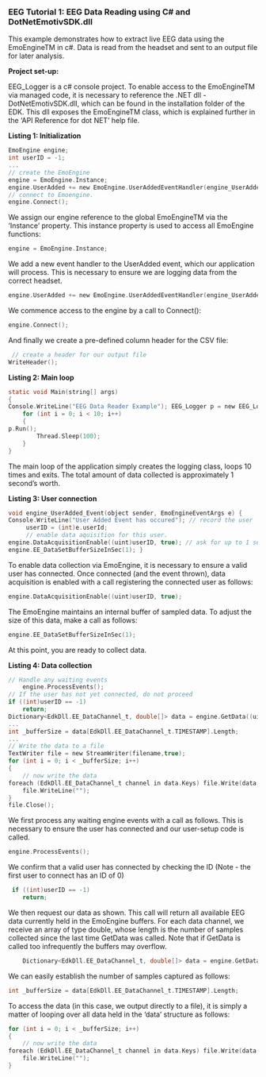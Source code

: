 ### EEG Tutorial 1: EEG Data Reading using C# and DotNetEmotivSDK.dll

This example demonstrates how to extract live EEG data using the EmoEngineTM in c#. Data is read from the headset and sent to an output file for later analysis.

**Project set-up:**

EEG_Logger is a c# console project. To enable access to the EmoEngineTM via managed code, it is necessary to reference the .NET dll - DotNetEmotivSDK.dll, which can be found in the installation folder of the EDK. This dll exposes the EmoEngineTM class, which is explained further in the ‘API Reference for dot NET’ help file.

**Listing 1: Initialization**

```c
EmoEngine engine;int userID = -1;...// create the EmoEngineengine = EmoEngine.Instance;engine.UserAdded += new EmoEngine.UserAddedEventHandler(engine_UserAdded_Event);// connect to Emoengine.engine.Connect();

```

We assign our engine reference to the global EmoEngineTM via the ‘Instance’ property. This instance property is used to access all EmoEngine functions:

```c
engine = EmoEngine.Instance;
```

We add a new event handler to the UserAdded event, which our application will process. This is necessary toensure we are logging data from the correct headset.

```c
engine.UserAdded += new EmoEngine.UserAddedEventHandler(engine_UserAdded_Event);
```

We commence access to the engine by a call to Connect():

```c
engine.Connect();
```

And finally we create a pre-defined column header for the CSV file:

```c
 // create a header for our output fileWriteHeader();
```

**Listing 2: Main loop**

```c
static void Main(string[] args){Console.WriteLine("EEG Data Reader Example"); EEG_Logger p = new EEG_Logger();    for (int i = 0; i < 10; i++)    {p.Run();        Thread.Sleep(100);    }}
```

The main loop of the application simply creates the logging class, loops 10 times and exits. The total amount of data collected is approximately 1 second’s worth.

**Listing 3: User connection**

```c
void engine_UserAdded_Event(object sender, EmoEngineEventArgs e) {Console.WriteLine("User Added Event has occured"); // record the user     userID = (int)e.userId;     // enable data aquisition for this user.engine.DataAcquisitionEnable((uint)userID, true); // ask for up to 1 second of buffered dataengine.EE_DataSetBufferSizeInSec(1); }
```

To enable data collection via EmoEngine, it is necessary to ensure a valid user has connected. Once connected (and the event thrown), data acquisition is enabled with a call registering the connected user as follows:

```c
engine.DataAcquisitionEnable((uint)userID, true);
```

The EmoEngine maintains an internal buffer of sampled data. To adjust the size of this data, make a call as follows:

```c
engine.EE_DataSetBufferSizeInSec(1);
```

At this point, you are ready to collect data.

**Listing 4: Data collection**

```c
// Handle any waiting events    engine.ProcessEvents();// If the user has not yet connected, do not proceedif ((int)userID == -1)    return;Dictionary<EdkDll.EE_DataChannel_t, double[]> data = engine.GetData((uint)userID);...int _bufferSize = data[EdkDll.EE_DataChannel_t.TIMESTAMP].Length;...// Write the data to a fileTextWriter file = new StreamWriter(filename,true);for (int i = 0; i < _bufferSize; i++){    // now write the dataforeach (EdkDll.EE_DataChannel_t channel in data.Keys) file.Write(data[channel][i] + ",");    file.WriteLine("");}file.Close();
```

We first process any waiting engine events with a call as follows. This is necessary to ensure the user has connected and our user-setup code is called.```c
engine.ProcessEvents();
```

We confirm that a valid user has connected by checking the ID (Note - the first user to connect has an ID of 0)

```c
 if ((int)userID == -1)    return;
```

We then request our data as shown. This call will return all available EEG data currently held in the EmoEngine buffers. For each data channel, we receive an array of type double, whose length is the number of samples collected since the last time GetData was called. Note that if GetData is called too infrequently the buffers may overflow.

```c
	Dictionary<EdkDll.EE_DataChannel_t, double[]> data = engine.GetData((uint)userID);
```

We can easily establish the number of samples captured as follows:

```c
int _bufferSize = data[EdkDll.EE_DataChannel_t.TIMESTAMP].Length;
```

To access the data (in this case, we output directly to a file), it is simply a matter of looping over all data held in the ‘data’ structure as follows:

```c
for (int i = 0; i < _bufferSize; i++){    // now write the dataforeach (EdkDll.EE_DataChannel_t channel in data.Keys) file.Write(data[channel][i] + ",");    file.WriteLine("");}
```